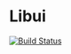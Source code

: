 # Libui

[![Build Status](https://travis-ci.org/joa-quim/Libui.jl.svg?branch=master)](https://travis-ci.org/joa-quim/Libui.jl)

